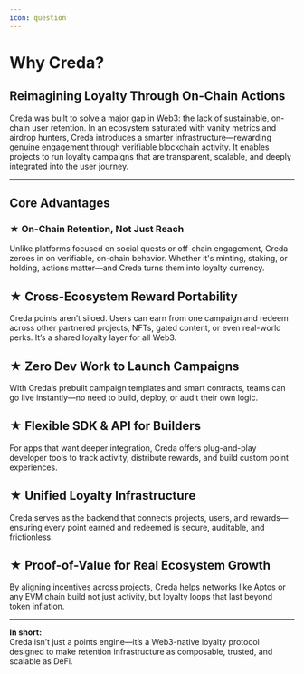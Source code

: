 ```yaml
---
icon: question
---
```


# Why Creda?

## **Reimagining Loyalty Through On-Chain Actions**

Creda was built to solve a major gap in Web3: the lack of sustainable, on-chain user retention. In an ecosystem saturated with vanity metrics and airdrop hunters, Creda introduces a smarter infrastructure—rewarding genuine engagement through verifiable blockchain activity. It enables projects to run loyalty campaigns that are transparent, scalable, and deeply integrated into the user journey.

***

## **Core Advantages**

### ★ **On-Chain Retention, Not Just Reach**

Unlike platforms focused on social quests or off-chain engagement, Creda zeroes in on verifiable, on-chain behavior. Whether it's minting, staking, or holding, actions matter—and Creda turns them into loyalty currency.

## ★ **Cross-Ecosystem Reward Portability**

Creda points aren’t siloed. Users can earn from one campaign and redeem across other partnered projects, NFTs, gated content, or even real-world perks. It’s a shared loyalty layer for all Web3.



## ★ **Zero Dev Work to Launch Campaigns**

With Creda’s prebuilt campaign templates and smart contracts, teams can go live instantly—no need to build, deploy, or audit their own logic.



## ★ **Flexible SDK & API for Builders**

For apps that want deeper integration, Creda offers plug-and-play developer tools to track activity, distribute rewards, and build custom point experiences.



## ★ **Unified Loyalty Infrastructure**

Creda serves as the backend that connects projects, users, and rewards—ensuring every point earned and redeemed is secure, auditable, and frictionless.



## ★ **Proof-of-Value for Real Ecosystem Growth**

By aligning incentives across projects, Creda helps networks like Aptos or any EVM chain build not just activity, but loyalty loops that last beyond token inflation.

***

**In short:**\
Creda isn’t just a points engine—it’s a Web3-native loyalty protocol designed to make retention infrastructure as composable, trusted, and scalable as DeFi.
